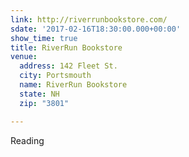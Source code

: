 ```yaml
---
link: http://riverrunbookstore.com/
sdate: '2017-02-16T18:30:00.000+00:00'
show_time: true
title: RiverRun Bookstore
venue:
  address: 142 Fleet St.
  city: Portsmouth
  name: RiverRun Bookstore
  state: NH
  zip: "3801"

---
```

Reading